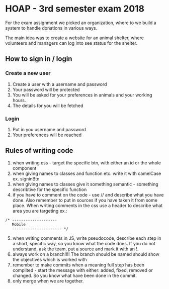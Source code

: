 # HOAP - 3rd semester exam 2018

For the exam assignment we picked an organization, where to we build a system to handle donations in various ways.

The main idea was to create a website for an animal shelter, where volunteers and managers can log into see status for the shelter.

## How to sign in / login

### Create a new user

1. Create a user with a username and password
2. Your password will be protected
3. You will be asked for your preferences in animals and your working hours.
4. The details for you will be fetched

### Login

1. Put in you username and password
2. Your preferences will be reached

## Rules of writing code

1. when writing css - target the specific btn, with either an id or the whole component
2. when giving names to classes and function etc. write it with camelCase ex. signinBtn
3. when giving names to classes give it something semantic - something describtive for the specific function
4. if you have to comment on the code - use // and describe what you have done. Also remember to put in sources if you have taken it from some place. When writing comments in the css use a header to describe what area you are targeting ex.:

```
/* --------------------
   Mobile
   ---------------------- */
```

5. when writing comments in JS, write pseudocode, describe each step in a short, specific way, so you know what the code does. If you do not understand, ask the team, put a source and mark it with an !.
6. always work on a branch!!!! The branch should be named should show the objectives which is worked with
7. remember to make commits when a meaning full step has been complited - start the message with either: added, fixed, removed or changed. So you know what have been done in the commit.
8. only merge when we are together.
